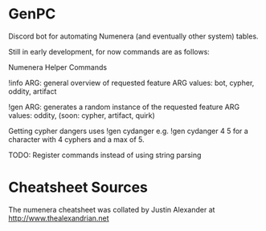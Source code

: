 # GenPC

Discord bot for automating Numenera (and eventually other system) tables.

Still in early development, for now commands are as follows:

Numenera Helper Commands

!info ARG: general overview of requested feature
ARG values: bot, cypher, oddity, artifact

!gen ARG: generates a random instance of the requested feature
ARG values: oddity, (soon: cypher, artifact, quirk)

Getting cypher dangers uses
!gen cydanger <charcyphers> <maxcyphers>
e.g. !gen cydanger 4 5
for a character with 4 cyphers and a max of 5.

TODO: Register commands instead of using string parsing

# Cheatsheet Sources
The numenera cheatsheet was collated by Justin Alexander at http://www.thealexandrian.net
